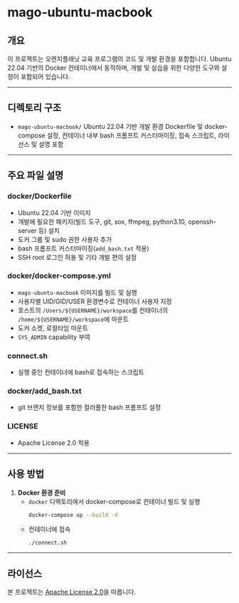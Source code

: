 # mago-ubuntu-macbook

## 개요

이 프로젝트는 오렌지플래닛 교육 프로그램의 코드 및 개발 환경을 포함합니다. Ubuntu 22.04 기반의 Docker 컨테이너에서 동작하며, 개발 및 실습을 위한 다양한 도구와 설정이 포함되어 있습니다.

---

## 디렉토리 구조

- `mago-ubuntu-macbook/`
  Ubuntu 22.04 기반 개발 환경 Dockerfile 및 docker-compose 설정, 컨테이너 내부 bash 프롬프트 커스터마이징, 접속 스크립트, 라이선스 및 설명 포함

---

## 주요 파일 설명

### docker/Dockerfile
- Ubuntu 22.04 기반 이미지
- 개발에 필요한 패키지(빌드 도구, git, sox, ffmpeg, python3.10, openssh-server 등) 설치
- 도커 그룹 및 sudo 권한 사용자 추가
- bash 프롬프트 커스터마이징(`add_bash.txt` 적용)
- SSH root 로그인 허용 및 기타 개발 편의 설정

### docker/docker-compose.yml
- `mago-ubuntu-macbook` 이미지를 빌드 및 실행
- 사용자별 UID/GID/USER 환경변수로 컨테이너 사용자 지정
- 호스트의 `/Users/${USERNAME}/workspace`를 컨테이너의 `/home/${USERNAME}/workspace`에 마운트
- 도커 소켓, 로컬타임 마운트
- `SYS_ADMIN` capability 부여

### connect.sh
- 실행 중인 컨테이너에 bash로 접속하는 스크립트

### docker/add_bash.txt
- git 브랜치 정보를 포함한 컬러풀한 bash 프롬프트 설정

### LICENSE
- Apache License 2.0 적용

---

## 사용 방법

1. **Docker 환경 준비**
   - `docker` 디렉토리에서 docker-compose로 컨테이너 빌드 및 실행
     ```sh
     docker-compose up --build -d
     ```
   - 컨테이너에 접속
     ```sh
     ./connect.sh
     ```

---

## 라이선스

본 프로젝트는 [Apache License 2.0](./LICENSE)을 따릅니다.

